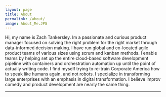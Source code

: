 ```yaml
---
layout: page
title: About
permalink: /about/
image: About_Me.JPG
---
```


Hi, my name is Zach Tankersley. Im a passionate and curious product manager focused on solving the right problem for the right market through data-informed decision making. I have run global and co-located agile product teams of various sizes using scrum and kanban methods. I enable teams by helping set up the entire cloud-based software development pipeline with containers and orchestration automation up until the point of actually writing code. I find myself trying to re-train Corporate America how to speak like humans again, and not robots. I specialize in transforming large enterprises with an emphasis in digital transformation. I believe improv comedy and product development are nearly the same thing. 

***

